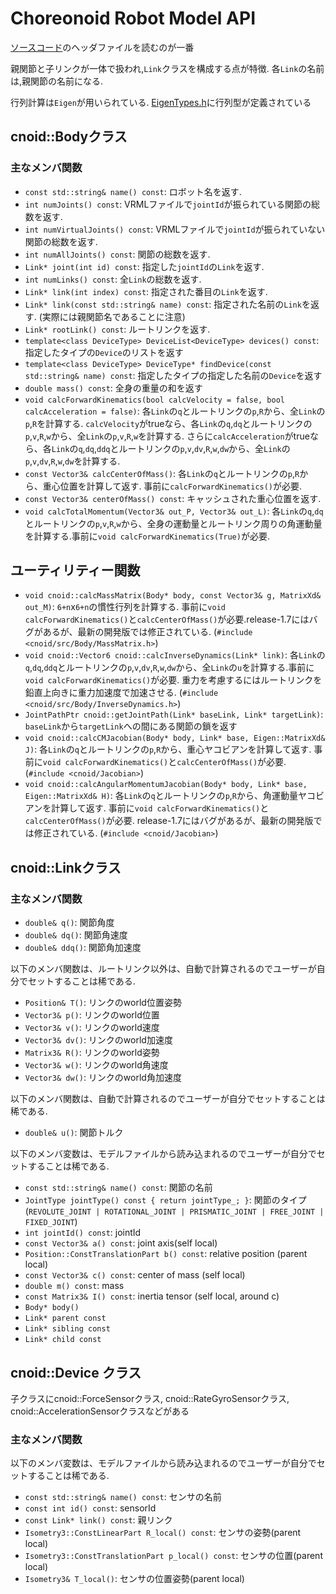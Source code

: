 # Choreonoid Robot Model API

[ソースコード](https://github.com/choreonoid/choreonoid/tree/master/src/Body)のヘッダファイルを読むのが一番

親関節と子リンクが一体で扱われ,`Link`クラスを構成する点が特徴. 各`Link`の名前は,親関節の名前になる.

行列計算は`Eigen`が用いられている. [EigenTypes.h](https://github.com/choreonoid/choreonoid/blob/master/src/Util/EigenTypes.h)に行列型が定義されている

## cnoid::Bodyクラス
### 主なメンバ関数
- `const std::string& name() const`: ロボット名を返す.
- `int numJoints() const`: VRMLファイルで`jointId`が振られている関節の総数を返す.
- `int numVirtualJoints() const`: VRMLファイルで`jointId`が振られていない関節の総数を返す.
- `int numAllJoints() const`: 関節の総数を返す.
- `Link* joint(int id) const`: 指定した`jointId`の`Link`を返す.
- `int numLinks() const`: 全`Link`の総数を返す.
- `Link* link(int index) const`: 指定された番目の`Link`を返す.
- `Link* link(const std::string& name) const`: 指定された名前の`Link`を返す. (実際には親関節名であることに注意)
- `Link* rootLink() const`: ルートリンクを返す.
- `template<class DeviceType> DeviceList<DeviceType> devices() const`: 指定したタイプの`Device`のリストを返す
- `template<class DeviceType> DeviceType* findDevice(const std::string& name) const`: 指定したタイプの指定した名前の`Device`を返す
- `double mass() const`: 全身の重量の和を返す
- `void calcForwardKinematics(bool calcVelocity = false, bool calcAcceleration = false)`: 各`Link`の`q`とルートリンクの`p`,`R`から、全`Link`の`p`,`R`を計算する. `calcVelocity`がtrueなら、各`Link`の`q`,`dq`とルートリンクの`p`,`v`,`R`,`w`から、全`Link`の`p`,`v`,`R`,`w`を計算する. さらに`calcAcceleration`がtrueなら、各`Link`の`q`,`dq`,`ddq`とルートリンクの`p`,`v`,`dv`,`R`,`w`,`dw`から、全`Link`の`p`,`v`,`dv`,`R`,`w`,`dw`を計算する.
- `const Vector3& calcCenterOfMass()`: 各`Link`の`q`とルートリンクの`p`,`R`から、重心位置を計算して返す. 事前に`calcForwardKinematics()`が必要.
- `const Vector3& centerOfMass() const`: キャッシュされた重心位置を返す.
- `void calcTotalMomentum(Vector3& out_P, Vector3& out_L)`: 各`Link`の`q`,`dq`とルートリンクの`p`,`v`,`R`,`w`から、全身の運動量とルートリンク周りの角運動量を計算する.事前に`void calcForwardKinematics(True)`が必要.

## ユーティリティー関数
- `void cnoid::calcMassMatrix(Body* body, const Vector3& g, MatrixXd& out_M)`: `6+n`x`6+n`の慣性行列を計算する. 事前に`void calcForwardKinematics()`と`calcCenterOfMass()`が必要.release-1.7にはバグがあるが、最新の開発版では修正されている. (`#include <cnoid/src/Body/MassMatrix.h>`)
- `void cnoid::Vector6 cnoid::calcInverseDynamics(Link* link)`: 各`Link`の`q`,`dq`,`ddq`とルートリンクの`p`,`v`,`dv`,`R`,`w`,`dw`から、全`Link`の`u`を計算する.事前に`void calcForwardKinematics()`が必要. 重力を考慮するにはルートリンクを鉛直上向きに重力加速度で加速させる. (`#include <cnoid/src/Body/InverseDynamics.h>`)
- `JointPathPtr cnoid::getJointPath(Link* baseLink, Link* targetLink)`: `baseLink`から`targetLink`への間にある関節の鎖を返す
- `void cnoid::calcCMJacobian(Body* body, Link* base, Eigen::MatrixXd& J)`: 各`Link`の`q`とルートリンクの`p`,`R`から、重心ヤコビアンを計算して返す. 事前に`void calcForwardKinematics()`と`calcCenterOfMass()`が必要. (`#include <cnoid/Jacobian>`)
- `void cnoid::calcAngularMomentumJacobian(Body* body, Link* base, Eigen::MatrixXd& H)`: 各`Link`の`q`とルートリンクの`p`,`R`から、角運動量ヤコビアンを計算して返す. 事前に`void calcForwardKinematics()`と`calcCenterOfMass()`が必要. release-1.7にはバグがあるが、最新の開発版では修正されている. (`#include <cnoid/Jacobian>`)

## cnoid::Linkクラス
### 主なメンバ関数
- `double& q()`: 関節角度
- `double& dq()`: 関節角速度
- `double& ddq()`: 関節角加速度

以下のメンバ関数は、ルートリンク以外は、自動で計算されるのでユーザーが自分でセットすることは稀である.
- `Position& T()`: リンクのworld位置姿勢
- `Vector3& p()`: リンクのworld位置
- `Vector3& v()`: リンクのworld速度
- `Vector3& dv()`: リンクのworld加速度
- `Matrix3& R()`: リンクのworld姿勢
- `Vector3& w()`: リンクのworld角速度
- `Vector3& dw()`: リンクのworld角加速度

以下のメンバ関数は、自動で計算されるのでユーザーが自分でセットすることは稀である.
- `double& u()`: 関節トルク

以下のメンバ変数は、モデルファイルから読み込まれるのでユーザーが自分でセットすることは稀である.
- `const std::string& name() const`: 関節の名前
- `JointType jointType() const { return jointType_; }`: 関節のタイプ(`REVOLUTE_JOINT | ROTATIONAL_JOINT | PRISMATIC_JOINT | FREE_JOINT | FIXED_JOINT`)
- `int jointId() const`: jointId
- `const Vector3& a() const`: joint axis(self local)
- `Position::ConstTranslationPart b() const`: relative position (parent local)
- `const Vector3& c() const`: center of mass (self local)
- `double m() const`: mass
- `const Matrix3& I() const`: inertia tensor (self local, around c)
- `Body* body()`
- `Link* parent const`
- `Link* sibling const`
- `Link* child const`

## cnoid::Device クラス
子クラスにcnoid::ForceSensorクラス, cnoid::RateGyroSensorクラス, cnoid::AccelerationSensorクラスなどがある
### 主なメンバ関数
以下のメンバ変数は、モデルファイルから読み込まれるのでユーザーが自分でセットすることは稀である.
- `const std::string& name() const`: センサの名前
- `const int id() const`: sensorId
- `const Link* link() const`: 親リンク
- `Isometry3::ConstLinearPart R_local() const`: センサの姿勢(parent local)
- `Isometry3::ConstTranslationPart p_local() const`: センサの位置(parent local)
- `Isometry3& T_local()`: センサの位置姿勢(parent local)
